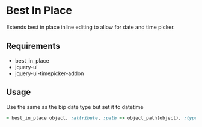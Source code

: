 # Best In Place

Extends best in place inline editing to allow for date and time picker.

## Requirements

- best_in_place
- jquery-ui
- jquery-ui-timepicker-addon

## Usage

Use the same as the bip date type but set it to datetime

```ruby
= best_in_place object, :attribute, :path => object_path(object), :type => :datetime
```
